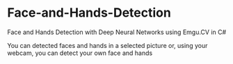 # Face-and-Hands-Detection
Face and Hands Detection with Deep Neural Networks using Emgu.CV in C#

You can detected faces and hands in a selected picture or, using your webcam, you can detect your own face and hands
